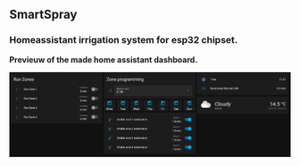## SmartSpray
### Homeassistant irrigation system for esp32 chipset.
**Previeuw of the made home assistant dashboard.**

<a href="/irrigation.PNG"><img src="/irrigation.PNG" align="left"></a>
